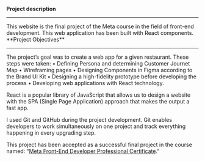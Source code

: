 **Project description**
<hr>
This website is the final project of the Meta course in the field of front-end development. This web application has been built with React components.
<br>
**Project Objectives**
<hr>
The project’s goal was to create a web app for a given restaurant. These steps were taken:
• Defining Persona and determining Customer Journet Map
• Wireframing pages
• Designing Components in Figma according to the Brand UI Kit
• Designing a high-fidelity prototype before developing the process
• Developing web applications with React technology.

React is a popular library of JavaScript that allows us to design a website with the SPA (Single Page Application) approach that makes the output a fast app.

I used Git and GitHub during the project development. Git enables developers to work simultaneously on one project and track everything happening in every upgrading step.

This project has been accepted as a successful final project in the course named: “<a href="https://www.coursera.org/account/accomplishments/specialization/certificate/C97W7M5D4G8S" target="_blank">Meta Front-End Developer Professional Certificate</a>.”
